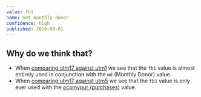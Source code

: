 ```yaml
---
value: fb1
name: Get monthly donor
confidence: high
published: 2020-09-01
---
```


## Why do we think that?

- When [comparing utm17 against utm1](/campaigns/trump/ad_codes/1/against/17) we see that
the `fb1` value is almost entirely used in conjunction with the `md` (Monthly Donor) value.
- When [comparing utm17 against utm5](/campaigns/trump/ad_codes/17/against/5) we see that the
  `fb1` value is only ever used with the [ocpmypur (purchases)](/campaigns/trump/ad_codes/5/values/ocpmypur) value.
